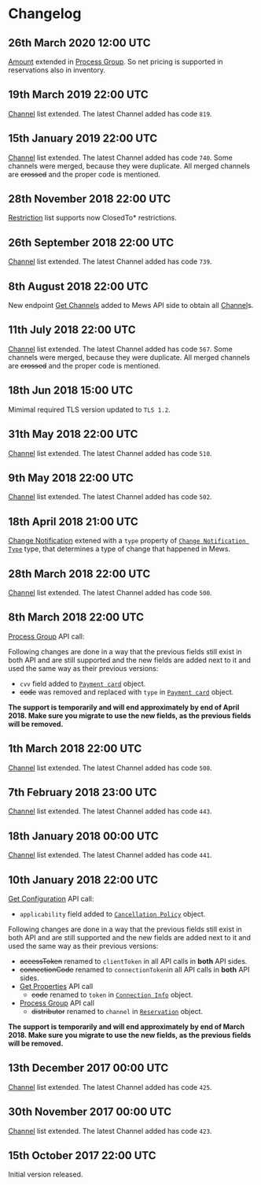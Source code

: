 # Changelog

## 26th March 2020 12:00 UTC

[Amount](mews-api.md#amount) extended in [Process Group](mews-api.md#process-group). So net pricing is supported in reservations also in inventory.

## 19th March 2019 22:00 UTC

[Channel](channels.md#channels) list extended. The latest Channel added has code `819`.

## 15th January 2019 22:00 UTC

[Channel](channels.md#channels) list extended. The latest Channel added has code `740`. Some channels were merged, because they were duplicate. All merged channels are ~~crossed~~ and the proper code is mentioned.

## 28th November 2018 22:00 UTC

[Restriction](channel-manager-api.md#restriction) list supports now ClosedTo* restrictions.

## 26th September 2018 22:00 UTC

[Channel](channels.md#channels) list extended. The latest Channel added has code `739`.

## 8th August 2018 22:00 UTC

New endpoint [Get Channels](mews-api.md#get-channels) added to Mews API side to obtain all [Channel](channels.md#channels)s.

## 11th July 2018 22:00 UTC

[Channel](channels.md#channels) list extended. The latest Channel added has code `567`. Some channels were merged, because they were duplicate. All merged channels are ~~crossed~~ and the proper code is mentioned.


## 18th Jun 2018 15:00 UTC

Mimimal required TLS version updated to `TLS 1.2`.

## 31th May 2018 22:00 UTC

[Channel](channels.md#channels) list extended. The latest Channel added has code `510`.

## 9th May 2018 22:00 UTC

[Channel](channels.md#channels) list extended. The latest Channel added has code `502`.

## 18th April 2018 21:00 UTC

[Change Notification](channel-manager-api.md#change-notification) extened with a `type` property of [`Change Notification Type`](channel-manager-api.md#change-notification-type) type, that determines a type of change that happened in Mews.

## 28th March 2018 22:00 UTC

[Channel](channels.md#channels) list extended. The latest Channel added has code `500`.

## 8th March 2018 22:00 UTC

[Process Group](mews-api.md#process-group) API call:

Following changes are done in a way that the previous fields still exist in both API and are still supported and the new fields are added next to it and used the same way as their previous versions:

* `cvv` field added to [`Payment card`](mews-api.md#payment-card) object.
* ~~code~~ was removed and replaced with `type` in [`Payment card`](mews-api.md#payment-card) object.

**The support is temporarily and will end approximately by end of April 2018. Make sure you migrate to use the new fields, as the previous fields will be removed.**

## 1th March 2018 22:00 UTC

[Channel](channels.md#channels) list extended. The latest Channel added has code `500`.

## 7th February 2018 23:00 UTC

[Channel](channels.md#channels) list extended. The latest Channel added has code `443`.

## 18th January 2018 00:00 UTC

[Channel](channels.md#channels) list extended. The latest Channel added has code `441`.

## 10th January 2018 22:00 UTC

[Get Configuration](mews-api.md#get-configuration) API call:

* `applicability` field added to [`Cancellation Policy`](mews-api.md#cancellation-policy) object.

Following changes are done in a way that the previous fields still exist in both API and are still supported and the new fields are added next to it and used the same way as their previous versions:

* ~~accessToken~~ renamed to `clientToken` in all API calls in **both** API sides.
* ~~connectionCode~~ renamed to `connectionToken`in all API calls in **both** API sides.
* [Get Properties](mews-api.md#get-properties) API call
  * ~~code~~ renamed to `token` in [`Connection Info`](mews-api.md#connection-info) object.
* [Process Group](mews-api.md#process-group) API call
  * ~~distributor~~ renamed to `channel` in [`Reservation`](mews-api.md#reservation) object.

**The support is temporarily and will end approximately by end of March 2018. Make sure you migrate to use the new fields, as the previous fields will be removed.**

## 13th December 2017 00:00 UTC

[Channel](channels.md#channels) list extended. The latest Channel added has code `425`.

## 30th November 2017 00:00 UTC

[Channel](channels.md#channels) list extended. The latest Channel added has code `423`.

## 15th October 2017 22:00 UTC

Initial version released.
